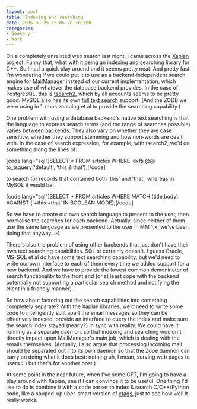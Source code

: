 ```yaml
---
layout: post
title: Indexing and searching
date: 2005-08-25 13:05:28 +01:00
categories:
- Geekery
- Work
---
```

On a completely unrelated web search last night, I came across the <a href="http://www.xapian.org/">Xapian</a> project.  Funny that, what with it being an indexing and searching library for C++.  So I had a quick play around and it seems pretty neat.  And pretty fast.  I'm wondering if we could put it to use as a backend-independent search engine for <a href="http://www.logicalware.com" title="MailManager email response management system">MailManager</a> instead of our current implementation, which makes use of whatever the database backend provides.   In the case of PostgreSQL, this is <a href="http://www.sai.msu.su/~megera/postgres/gist/tsearch/V2/">tsearch2</a>, which by all accounts seems to be pretty good.  MySQL also has its own <a href="http://dev.mysql.com/doc/mysql/en/fulltext-search.html">full text search</a> support.  (And the ZODB we were using in 1.x has zcatalog et al to provide the searching capability.)

One problem with using a database backend's native text searching is that the language to express search terms (and the range of searches possible) varies between backends.  They also vary on whether they are case sensitive, whether they support stemming and how non-words are dealt with.  In the case of search expression, for example, with tsearch2, we'd do something along the lines of:

[code lang="sql"]SELECT * FROM articles
    WHERE idxfti @@ to_tsquery('default', 'this & that');[/code]

to search for records that contained both 'this' and 'that', whereas in MySQL it would be:

[code lang="sql"]SELECT * FROM articles
    WHERE MATCH (title,body)
    AGAINST ('+this +that' IN BOOLEAN MODE);[/code]

So we have to create our own search language to present to the user, then normalise the searches for each backend.  Actually, since neither of them use the same language as we presented to the user in MM 1.x, we've been doing that anyway. :-)

There's also the problem of using other backends that just don't have their own text searching capabilities.  SQLite certainly doesn't.  I guess Oracle, MS-SQL et al do have some text searching capability, but we'd need to write our own interface to each of them every time we added support for a new backend.  And we have to provide the lowest common demoninator of search functionality to the front end (or at least cope with the backend potentially not supporting a particular search method and notifying the client in a friendly manner).

So how about factoring out the search capabilities into something completely separate?  With the Xapian libraries, we'd need to write some code to intelligently split apart the email messages so they can be effectively indexed, provide an interface to query the index and make sure the search index stayed (nearly?) in sync with reality.  We could have it running as a separate daemon, so that indexing and searching wouldn't directly impact upon MailManager's main job, which is dealing with the emails themselves.  (Actually, I also argue that processing incoming mail should be separated out into its own daemon so that the Zope daemon can carry on doing what it does best: <del>nothing</del> uh, I mean, serving web pages to users :-) but that's for another post.)

At some point in the near future, when I've some CFT, I'm going to have a play around with Xapian, see if I can convince it to be useful.  One thing I'd like to do is combine it with a code parser to index &amp; search C/C++/Python code, like a souped-up uber-smart version of <a href="http://en.wikipedia.org/wiki/Ctags" title="ctags entry on Wikipedia">ctags</a>, just to see how well it really works.

